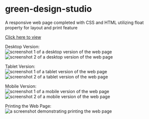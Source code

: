 # green-design-studio
A responsive web page completed with CSS and HTML utilizing float property for layout and print feature

<a href="https://yevgeniya-anasheva.github.io/green-design-studio/">Click here to view</a>

Desktop Version:
<br />
<img src="https://user-images.githubusercontent.com/43976172/233152506-57e63a17-15c9-4133-8792-bbd143863cba.png" alt="screenshot 1 of a desktop version of the web page">
<img src="https://user-images.githubusercontent.com/43976172/233152507-4b8c6690-d20e-4961-8efc-10d609d51f76.png" alt="screenshot 2 of a desktop version of the web page">

Tablet Version:
<br />
<img src="https://user-images.githubusercontent.com/43976172/233152509-0ae4ea9f-dd25-4bc2-9305-68d18bd462da.png" alt="screenshot 1 of a tablet version of the web page">
<img src="https://user-images.githubusercontent.com/43976172/233152511-fc1f7b52-eb1d-4f4a-8a18-bed7ff516343.png" alt="screenshot 2 of a tablet version of the web page">

Mobile Version:
<br />
<img src="https://user-images.githubusercontent.com/43976172/233152513-1cecdc6b-d141-40f8-ba23-4429818745bc.png" alt="screenshot 1 of a mobile version of the web page">
<img src="https://user-images.githubusercontent.com/43976172/233152518-a836d575-69e6-4bab-95db-91ae768332bd.png" alt="screenshot 2 of a mobile version of the web page">

Printing the Web Page:
<br />
<img src="https://user-images.githubusercontent.com/43976172/233152522-cede24dd-2e2a-47f8-b056-fa850c1a21e0.png" alt="a screenshot demonstrating printing the web page">
